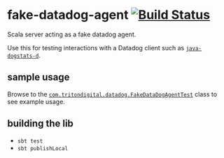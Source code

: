 # fake-datadog-agent [![Build Status](https://travis-ci.org/tritondigital/fake-datadog-agent.svg)](https://travis-ci.org/tritondigital/fake-datadog-agent)
Scala server acting as a fake datadog agent.

Use this for testing interactions with a Datadog client such as [`java-dogstats-d`](https://github.com/indeedeng/java-dogstatsd-client).

## sample usage
Browse to the [`com.tritondigital.datadog.FakeDataDogAgentTest`](src/test/scala/com/tritondigital/datadog/FakeDatadogAgentTest.java) class to see example usage.

## building the lib
* `sbt test`
* `sbt publishLocal`
